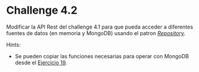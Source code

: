 # Challenge 4.2

Modificar la API Rest del challenge 4.1 para que pueda acceder a diferentes fuentes de datos (en memoria y MongoDB) usando el patron *[Repository](https://medium.com/@pererikbergman/repository-design-pattern-e28c0f3e4a30)*.

Hints:

- Se pueden copiar las funciones necesarias para operar con MongoDB desde el [Ejercicio 19](https://github.com/rfinochi/golang-workshop-src/tree/master/19-dbaccess).
